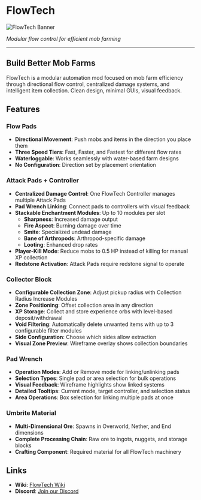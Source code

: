 
# FlowTech

![FlowTech Banner](https://deonjonker.com/blm/flowtech/flowtech_banner.png)

_Modular flow control for efficient mob farming_

----------

## Build Better Mob Farms

FlowTech is a modular automation mod focused on mob farm efficiency through directional flow control, centralized damage systems, and intelligent item collection. Clean design, minimal GUIs, visual feedback.

## Features

### Flow Pads

-   **Directional Movement**: Push mobs and items in the direction you place them
-   **Three Speed Tiers**: Fast, Faster, and Fastest for different flow rates
-   **Waterloggable**: Works seamlessly with water-based farm designs
-   **No Configuration**: Direction set by placement orientation

### Attack Pads + Controller

-   **Centralized Damage Control**: One FlowTech Controller manages multiple Attack Pads
-   **Pad Wrench Linking**: Connect pads to controllers with visual feedback
-   **Stackable Enchantment Modules**: Up to 10 modules per slot
    -   **Sharpness**: Increased damage output
    -   **Fire Aspect**: Burning damage over time
    -   **Smite**: Specialized undead damage
    -   **Bane of Arthropods**: Arthropod-specific damage
    -   **Looting**: Enhanced drop rates
-   **Player-Kill Mode**: Reduce mobs to 0.5 HP instead of killing for manual XP collection
-   **Redstone Activation**: Attack Pads require redstone signal to operate

### Collector Block

-   **Configurable Collection Zone**: Adjust pickup radius with Collection Radius Increase Modules
-   **Zone Positioning**: Offset collection area in any direction
-   **XP Storage**: Collect and store experience orbs with level-based deposit/withdrawal
-   **Void Filtering**: Automatically delete unwanted items with up to 3 configurable filter modules
-   **Side Configuration**: Choose which sides allow extraction
-   **Visual Zone Preview**: Wireframe overlay shows collection boundaries

### Pad Wrench

-   **Operation Modes**: Add or Remove mode for linking/unlinking pads
-   **Selection Types**: Single pad or area selection for bulk operations
-   **Visual Feedback**: Wireframe highlights show linked systems
-   **Detailed Tooltips**: Current mode, target controller, and selection status
-   **Area Operations**: Box selection for linking multiple pads at once

### Umbrite Material

-   **Multi-Dimensional Ore**: Spawns in Overworld, Nether, and End dimensions
-   **Complete Processing Chain**: Raw ore to ingots, nuggets, and storage blocks
-   **Crafting Component**: Required material for all FlowTech machinery

## Links

-   **Wiki**: [FlowTech Wiki](https://github.com/blocklogicmodding/FlowTech/wiki)
-   **Discord**: [Join our Discord](https://discord.gg/YtdA3AMqsX)